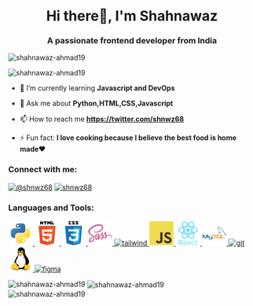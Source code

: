 <h1 align="center">Hi there👋, I'm Shahnawaz</h1>
<h3 align="center">A passionate frontend developer from India</h3>
<img align="right"> <img src="https://crazydevelopers.in/wp-content/uploads/2021/09/cms-website-development-service.gif" alt="shahnawaz-ahmad19"  width="400"/> 


<p align="left"> <img src="https://komarev.com/ghpvc/?username=shahnawaz-ahmad19&label=Profile%20views&color=0e75b6&style=flat" alt="shahnawaz-ahmad19" /> </p>

- 🌱 I’m currently learning **Javascript and DevOps**

- 💬 Ask me about **Python,HTML,CSS,Javascript**

- 📫 How to reach me **https://twitter.com/shnwz68**

- ⚡ Fun fact: **I love cooking because I believe the best food is home made❤️**

<h3 align="left">Connect with me:</h3>
<p align="left">
<a href="https://twitter.com/@shnwz68" target="blank"><img align="center" src="https://raw.githubusercontent.com/rahuldkjain/github-profile-readme-generator/master/src/images/icons/Social/twitter.svg" alt="@shnwz68" height="30" width="40" /></a>
<a href="https://www.hackerrank.com/shnwz68" target="blank"><img align="center" src="https://raw.githubusercontent.com/rahuldkjain/github-profile-readme-generator/master/src/images/icons/Social/hackerrank.svg" alt="shnwz68" height="30" width="40" /></a>
</p>

<h3 align="left">Languages and Tools:</h3>

<a href="https://www.python.org" target="_blank" rel="noreferrer"> <img src="https://raw.githubusercontent.com/devicons/devicon/master/icons/python/python-original.svg" alt="python" width="50" height="50"/> </a>
<a href="https://www.w3.org/html/" target="_blank" rel="noreferrer"> <img src="https://raw.githubusercontent.com/devicons/devicon/master/icons/html5/html5-original-wordmark.svg" alt="html5" width="50" height="50"/> </a>
 <a href="https://www.w3schools.com/css/" target="_blank" rel="noreferrer"> <img src="https://raw.githubusercontent.com/devicons/devicon/master/icons/css3/css3-original-wordmark.svg" alt="css3" width="50" height="50"/> </a>
<a href="https://sass-lang.com" target="_blank" rel="noreferrer"> <img src="https://raw.githubusercontent.com/devicons/devicon/master/icons/sass/sass-original.svg" alt="sass" width="50" height="50"/> </a> 
<a href="https://tailwindcss.com/" target="_blank" rel="noreferrer"> <img src="https://www.vectorlogo.zone/logos/tailwindcss/tailwindcss-icon.svg" alt="tailwind" width="50" height="50"/> </a>
<a href="https://developer.mozilla.org/en-US/docs/Web/JavaScript" target="_blank" rel="noreferrer"> <img src="https://raw.githubusercontent.com/devicons/devicon/master/icons/javascript/javascript-original.svg" alt="javascript" width="50" height="50"/> </a>
<a href="https://reactjs.org/" target="_blank" rel="noreferrer"> <img src="https://raw.githubusercontent.com/devicons/devicon/master/icons/react/react-original-wordmark.svg" alt="react" width="50" height="50"/> </a>
<a href="https://www.mysql.com/" target="_blank" rel="noreferrer"> <img src="https://raw.githubusercontent.com/devicons/devicon/master/icons/mysql/mysql-original-wordmark.svg" alt="mysql" width="50" height="50"/> </a>
<a href="https://git-scm.com/" target="_blank" rel="noreferrer"> <img src="https://www.vectorlogo.zone/logos/git-scm/git-scm-icon.svg" alt="git" width="50" height="50"/> </a>
<a href="https://www.linux.org/" target="_blank" rel="noreferrer"> <img src="https://raw.githubusercontent.com/devicons/devicon/master/icons/linux/linux-original.svg" alt="linux" width="50" height="50"/> </a>
<a href="https://www.figma.com/" target="_blank" rel="noreferrer"> <img src="https://www.vectorlogo.zone/logos/figma/figma-icon.svg" alt="figma" width="50" height="50"/> </a></p>



<p><img align="left" src="https://github-readme-streak-stats.herokuapp.com/?user=shahnawaz-ahmad19&theme=slateorange" alt="shahnawaz-ahmad19" />
&nbsp;<img align="center" src="https://github-readme-stats.vercel.app/api?username=shahnawaz-ahmad19&theme=slateorange&show_icons=true&locale=en" alt="shahnawaz-ahmad19" /><br>
<img align="center" src="https://github-readme-stats.vercel.app/api/top-langs?username=shahnawaz-ahmad19&theme=slateorange&show_icons=true&locale=en&layout=compact" alt="shahnawaz-ahmad19" /></p>






<!--END_SECTION:activity-->




          








